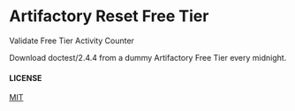 # Artifactory Reset Free Tier

Validate Free Tier Activity Counter

Download doctest/2.4.4 from a dummy Artifactory Free Tier every midnight.


#### LICENSE
[MIT](LICENSE.md)
